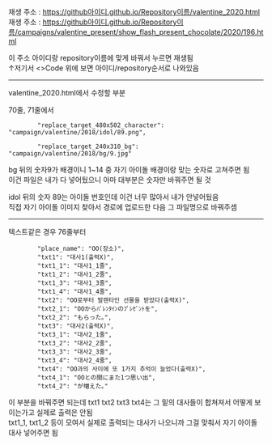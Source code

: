 재생 주소 : https://github아이디.github.io/Repository이름/valentine_2020.html<br>재생 주소 : https://github아이디.github.io/Repository이름/campaigns/valentine_present/show_flash_present_chocolate/2020/196.html

이 주소 아이디랑 repository이름에 맞게 바꿔서 누르면 재생됨<br>↑저기서 <>Code 위에 보면 아이디/repository순서로 나와있음

------------------------------------------

valentine_2020.html에서 수정할 부분

70줄, 71줄에서

            "replace_target_480x502_character": "campaign/valentine/2018/idol/89.png",
            
            "replace_target_240x310_bg": "campaign/valentine/2018/bg/9.jpg"
            
bg 뒤의 숫자9가 배경이니 1~14 중 자기 아이돌 배경이랑 맞는 숫자로 고쳐주면 됨<br>이건 파일은 내가 다 넣어뒀으니 아마 대부분은 숫자만 바꿔주면 될 것

idol 뒤의 숫자 89는 아이돌 번호인데 이건 너무 많아서 내가 안넣어뒀음<br>직접 자기 아이돌 이미지 찾아서 경로에 업로드한 다음 그 파일명으로 바꿔주셈

------------------------------------------

텍스트같은 경우 76줄부터

            "place_name": "OO(장소)",
            "txt1": "대사1(출력X)",
            "txt1_1": "대사1_1줄",
            "txt1_2": "대사1_2줄",
            "txt1_3": "대사1_3줄",
            "txt1_4": "대사1_4줄",
            "txt2": "OO로부터 발렌타인 선물을 받았다(출력X)",
            "txt2_1": "OOからﾊﾞﾚﾝﾀｲﾝのﾌﾟﾚｾﾞﾝﾄを",
            "txt2_2": "もらった｡",
            "txt3": "대사2(출력X)",
            "txt3_1": "대사2_1줄",
            "txt3_2": "대사2_2줄",
            "txt3_3": "대사2_3줄",
            "txt3_4": "대사2_4줄",
            "txt4": "OO과의 사이에 또 1가지 추억이 늘었다(출력X)",
            "txt4_1": "OOとの間にまた1つ思い出",
            "txt4_2": "が増えた｡"

이 부분을 바꿔주면 되는데 txt1 txt2 txt3 txt4는 그 밑의 대사들이 합쳐져서 어떻게 보이는가고 실제로 출력은 안됨<br>txt1_1, txt1_2 등이 모여서 실제로 출력되는 대사가 나오니까 그걸 맞춰서 자기 아이돌 대사 넣어주면 됨
